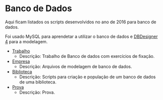 # Banco de Dados

Aqui ficam listados os scripts desenvolvidos no ano de 2016 para banco de dados.

Foi usado MySQL para aprendetar a utilizar o banco de dados e [DBDesigner 4](https://www.fabforce.net/dbdesigner4/) para a modelagem.

- [Trabalho](./2016-03-17_trabalho/)
  - Descrição: Trabalho de Banco de dados com exercícios de fixação.
- [Empresa](./2016-06-09_empresa)
  - Descrição: Arquivos de modelagem de banco de dados.
- [Biblioteca](./2016-06-23_biblioteca/)
  - Descrição: Scripts para criação e população de um banco de dados de uma biblioteca.
- [Prova](./2016-07-06-prova)
  - Descrição: Prova.
